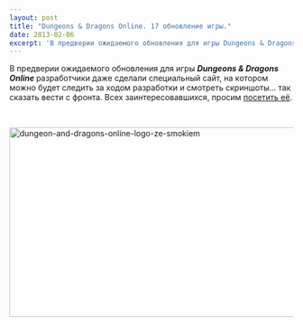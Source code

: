 ```yaml
---
layout: post
title: "Dungeons & Dragons Online. 17 обновление игры."
date: 2013-02-06
excerpt: 'В предверии ожидаемого обновления для игры Dungeons & Dragons Online разработчики даже сделали специальный сайт, на котором можно будет следить за...'
---
```


В предверии ожидаемого обновления для игры <em><strong>Dungeons &amp; Dragons Online</strong></em><strong> </strong>разработчики даже сделали специальный сайт, на котором можно будет следить за ходом разработки и смотреть скриншоты... так сказать вести с фронта. Всех заинтересовавшихся, просим <a href="http://www.ddo.com/update17">посетить её</a>.

&nbsp;

<a href="http://gamersoul.ru/wp-content/uploads/2013/02/dungeon-and-dragons-online-logo-ze-smokiem.jpg"><img class="size-full wp-image-1161 aligncenter" alt="dungeon-and-dragons-online-logo-ze-smokiem" src="http://gamersoul.ru/wp-content/uploads/2013/02/dungeon-and-dragons-online-logo-ze-smokiem.jpg" width="580" height="336" /></a>